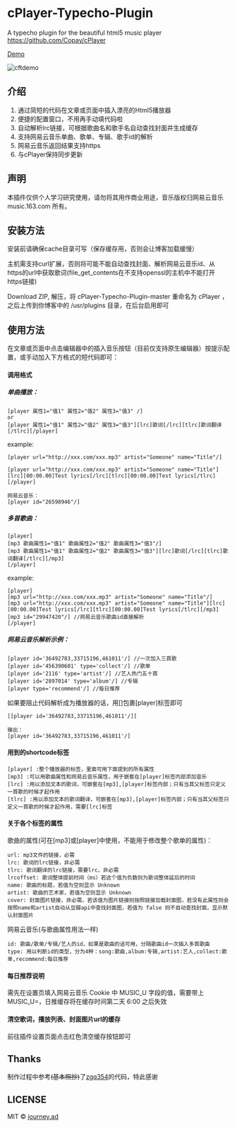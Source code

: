 # cPlayer-Typecho-Plugin
A typecho plugin for the beautiful html5 music player https://github.com/Copay/cPlayer

[Demo](https://imjad.cn/archives/none/cplayer-test)

![cftdemo](https://img.imjad.cn/images/2017/01/19/sp170119_220731.png)
## 介绍
1. 通过简短的代码在文章或页面中插入漂亮的Html5播放器
2. 便捷的配置窗口，不用再手动填代码啦
3. 自动解析lrc链接，可根据歌曲名和歌手名自动查找封面并生成缓存
4. 支持网易云音乐单曲、歌单、专辑、歌手id的解析
5. 网易云音乐返回结果支持https
6. 与cPlayer保持同步更新

## 声明
本插件仅供个人学习研究使用，请勿将其用作商业用途，音乐版权归网易云音乐 music.163.com 所有。

## 安装方法
安装前请确保cache目录可写（保存缓存用，否则会让博客加载缓慢）

主机需支持curl扩展，否则将可能不能自动查找封面、解析网易云音乐id、从https的url中获取歌词(file_get_contents在不支持openssl的主机中不能打开https链接)

Download ZIP, 解压，将 cPlayer-Typecho-Plugin-master 重命名为 cPlayer ，之后上传到你博客中的 /usr/plugins 目录，在后台启用即可

## 使用方法
在文章或页面中点击编辑器中的插入音乐按钮（目前仅支持原生编辑器）按提示配置，或手动加入下方格式的短代码即可：

#### 调用格式

##### 单曲播放：
```
[player 属性1="值1" 属性2="值2" 属性3="值3" /]
or
[player 属性1="值1" 属性2="值2" 属性3="值3"][lrc]歌词[/lrc][tlrc]歌词翻译[/tlrc][/player]
```

example:
```
[player url="http://xxx.com/xxx.mp3" artist="Someone" name="Title"/]

[player url="http://xxx.com/xxx.mp3" artist="Someone" name="Title"][lrc][00:00.00]Test lyrics[/lrc][tlrc][00:00.00]Test lyrics[/tlrc][/player]

网易云音乐：
[player id="26598946"/]

```

##### 多首歌曲：

```
[player]
[mp3 歌曲属性1="值1" 歌曲属性2="值2" 歌曲属性3="值3"/]
[mp3 歌曲属性1="值1" 歌曲属性2="值2" 歌曲属性3="值3"][lrc]歌词[/lrc][tlrc]歌词翻译[/tlrc][/mp3]
[/player]
```

example:
```
[player]
[mp3 url="http://xxx.com/xxx.mp3" artist="Someone" name="Title"/]
[mp3 url="http://xxx.com/xxx.mp3" artist="Someone" name="Title"][lrc][00:00.00]Test lyrics[/lrc][tlrc][00:00.00]Test lyrics[/tlrc][/mp3]
[mp3 id="29947420"/] //网易云音乐歌曲id直接解析
[/player]
```

##### 网易云音乐解析示例：
```
[player id='36492783,33715196,461011'/] //一次加入三首歌
[player id='456390601' type='collect'/] //歌单
[player id='2116' type='artist'/] //艺人热门五十首
[player id='2897014' type='album'/] //专辑
[player type='recommend'/] //每日推荐
```

如果要阻止代码解析成为播放器的话，用[]包裹[player]标签即可

```
[[player id='36492783,33715196,461011'/]]

输出：
[player id='36492783,33715196,461011'/]
```

#### 用到的shortcode标签
```
[player] :整个播放器的标签，里面可用下面提到的所有属性
[mp3] :可以用歌曲属性和网易云音乐属性，用于嵌套在[player]标签内部添加音乐
[lrc] :用以添加文本的歌词，可嵌套在[mp3],[player]标签内部；只有当其父标签只定义一首歌的时候才起作用
[tlrc] :用以添加文本的歌词翻译，可嵌套在[mp3],[player]标签内部；只有当其父标签只定义一首歌的时候才起作用，需要[lrc]标签
```

#### 关于各个标签的属性
歌曲的属性(可在[mp3]或[player]中使用，不能用于修改整个歌单的属性)：
```
url: mp3文件的链接，必需
lrc: 歌词的lrc链接，非必需
tlrc: 歌词翻译的lrc链接，需要lrc，非必需
lrcoffset: 歌词整体提前时间（ms）若这个值为负数则为歌词整体延后的时间
name: 歌曲的标题，若值为空则显示 Unknown
artist: 歌曲的艺术家，若值为空则显示 Unknown
cover: 封面图片链接，非必需，若该值为图片链接则按照链接加载封面图，若没有此属性则会按照name和artist自动从豆瓣api中查找封面图，若值为 false 则不自动查找封面，显示默认封面图片
```
网易云音乐(与歌曲属性用法一样)
```
id: 歌曲/歌单/专辑/艺人的id，如果是歌曲的话可用，分隔歌曲id一次插入多首歌曲
type: 用以判断id的类型，分为4种：song:歌曲,album:专辑,artist:艺人,collect:歌单,recommend:每日推荐
```

#### 每日推荐说明
需先在设置页填入网易云音乐 Cookie 中 MUSIC\_U 字段的值，需要带上 MUSIC\_U=，日推缓存将在缓存时间第二天 6:00 之后失效

#### 清空歌词，播放列表、封面图片url的缓存

前往插件设置页面点击红色清空缓存按钮即可

## Thanks

制作过程中参考~~(基本照抄)~~了[zgq354](https://github.com/zgq354/APlayer-Typecho-Plugin)的代码，特此感谢

## LICENSE

MIT © [journey.ad](https://github.com/journey-ad/)
